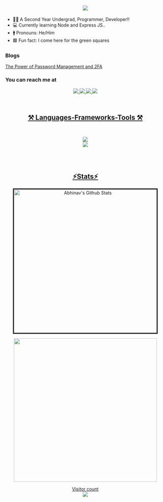 <h1 align="center">
  <a href="#">
     <img src="https://readme-typing-svg.herokuapp.com/?font=Righteous&size=35&center=true&vCenter=true&width=500&height=70&duration=4000&lines=Hey+There!+👋;+I'm+Abhinav!;" />
  </a>
</h1>

- 🧑‍🎓 A Second Year Undergrad, Programmer, Developer!!
- 💻 Currently learning Node and Express JS..
- 🚹 Pronouns: He/Him
- 🟩 Fun fact: I come here for the green squares
 ### Blogs
 [The Power of Password Management and 2FA](https://secureyourlogins.blogspot.com/2024/05/enhancing-your-online-security-power-of.html)
  ### You can reach me at 
<p align="center">
<a href="https://www.linkedin.com/in/abhinav-mehta-224968290/">
<img src="https://skillicons.dev/icons?i=linkedin" />
<a href="https://x.com/Abhinav04139720">
<img src="https://skillicons.dev/icons?i=twitter" />
<a href="https://www.instagram.com/abhinav_1995/">
<img src="https://skillicons.dev/icons?i=instagram" />
<a href="mailto:abhinavmehta374@gmail.com">
<img src="https://skillicons.dev/icons?i=gmail" />
</p>
<br>
<h2 align="center">⚒️ Languages-Frameworks-Tools ⚒️</h2><br>
<p align="center">
  <img src="https://skillicons.dev/icons?i=cpp,html,css,js,vscode&perline=5" /><br>
  <img src="https://skillicons.dev/icons?i=eclipse,arduino,git,github,windows,kali&perline=6" /><br>
</p><br><br>
<h2 align="center">⚡Stats⚡</h2>

<p align='center'><img width="450px" style="border-style:solid" src="https://github-readme-streak-stats.herokuapp.com/?user=A-b-h-i-n-a-v-1-9&theme=radical" alt="Abhinav's Github Stats" />
  </p> 
   <p align='center'>
  <img width="450px" src="https://github-readme-stats.vercel.app/api?username=A-b-h-i-n-a-v-1-9&count_private=true&theme=radical"/>
</p>
  

<p align="center"> 
  Visitor count<br>
  <img src="https://profile-counter.glitch.me/A-b-h-i-n-a-v-1-9/count.svg" />
</p>
 <div align="center">

